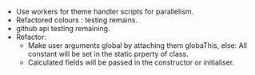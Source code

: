 - Use workers for theme handler scripts for parallelism.
- Refactored colours : testing remains.
- github api testing remaining.
- Refactor:
  - Make user arguments global by attaching them globaThis, else: All constant will be set in the static prperty of class.
  - Calculated fields will be passed in the constructor or initialiser.
